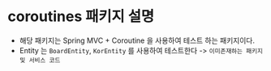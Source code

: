 # coroutines 패키지 설명 

- 해당 패키지는 Spring MVC + Coroutine 을 사용하여 테스트 하는 패키지이다.
- Entity 는 `BoardEntity`, `KorEntity` 를 사용하여 테스트한다 -> `이미존재하는 패키지 및 서비스 코드`